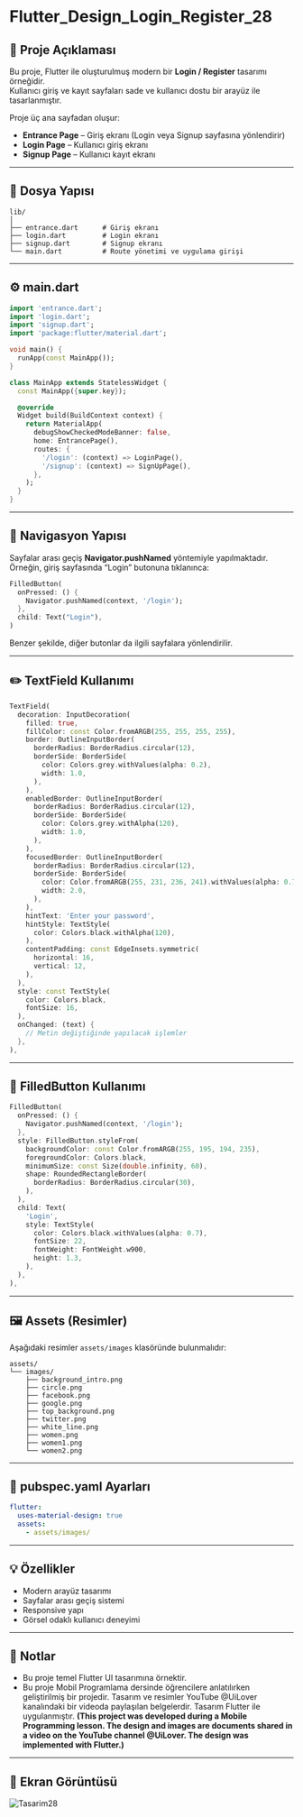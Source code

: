# Flutter_Design_Login_Register_28


## 🎨 Proje Açıklaması

Bu proje, Flutter ile oluşturulmuş modern bir **Login / Register** tasarımı örneğidir.  
Kullanıcı giriş ve kayıt sayfaları sade ve kullanıcı dostu bir arayüz ile tasarlanmıştır.

Proje üç ana sayfadan oluşur:
- **Entrance Page** – Giriş ekranı (Login veya Signup sayfasına yönlendirir)
- **Login Page** – Kullanıcı giriş ekranı
- **Signup Page** – Kullanıcı kayıt ekranı

---

## 📂 Dosya Yapısı

```
lib/
│
├── entrance.dart      # Giriş ekranı
├── login.dart         # Login ekranı
├── signup.dart        # Signup ekranı
└── main.dart          # Route yönetimi ve uygulama girişi
```

---

## ⚙️ main.dart

```dart
import 'entrance.dart';
import 'login.dart';
import 'signup.dart';
import 'package:flutter/material.dart';

void main() {
  runApp(const MainApp());
}

class MainApp extends StatelessWidget {
  const MainApp({super.key});

  @override
  Widget build(BuildContext context) {
    return MaterialApp(
      debugShowCheckedModeBanner: false,
      home: EntrancePage(),
      routes: {
        '/login': (context) => LoginPage(),
        '/signup': (context) => SignUpPage(),
      },
    );
  }
}
```

---

## 🧭 Navigasyon Yapısı

Sayfalar arası geçiş **Navigator.pushNamed** yöntemiyle yapılmaktadır.  
Örneğin, giriş sayfasında “Login” butonuna tıklanınca:

```dart
FilledButton(
  onPressed: () {
    Navigator.pushNamed(context, '/login');
  },
  child: Text("Login"),
)
```

Benzer şekilde, diğer butonlar da ilgili sayfalara yönlendirilir.

---

## ✏️ TextField Kullanımı

```dart
TextField(
  decoration: InputDecoration(
    filled: true,
    fillColor: const Color.fromARGB(255, 255, 255, 255),
    border: OutlineInputBorder(
      borderRadius: BorderRadius.circular(12),
      borderSide: BorderSide(
        color: Colors.grey.withValues(alpha: 0.2),
        width: 1.0,
      ),
    ),
    enabledBorder: OutlineInputBorder(
      borderRadius: BorderRadius.circular(12),
      borderSide: BorderSide(
        color: Colors.grey.withAlpha(120),
        width: 1.0,
      ),
    ),
    focusedBorder: OutlineInputBorder(
      borderRadius: BorderRadius.circular(12),
      borderSide: BorderSide(
        color: Color.fromARGB(255, 231, 236, 241).withValues(alpha: 0.7),
        width: 2.0,
      ),
    ),
    hintText: 'Enter your password',
    hintStyle: TextStyle(
      color: Colors.black.withAlpha(120),
    ),
    contentPadding: const EdgeInsets.symmetric(
      horizontal: 16,
      vertical: 12,
    ),
  ),
  style: const TextStyle(
    color: Colors.black,
    fontSize: 16,
  ),
  onChanged: (text) {
    // Metin değiştiğinde yapılacak işlemler
  },
),
```

---

## 🔘 FilledButton Kullanımı

```dart
FilledButton(
  onPressed: () {
    Navigator.pushNamed(context, '/login');
  },
  style: FilledButton.styleFrom(
    backgroundColor: const Color.fromARGB(255, 195, 194, 235),
    foregroundColor: Colors.black,
    minimumSize: const Size(double.infinity, 60),
    shape: RoundedRectangleBorder(
      borderRadius: BorderRadius.circular(30),
    ),
  ),
  child: Text(
    'Login',
    style: TextStyle(
      color: Colors.black.withValues(alpha: 0.7),
      fontSize: 22,
      fontWeight: FontWeight.w900,
      height: 1.3,
    ),
  ),
),
```

---

## 🖼️ Assets (Resimler)

Aşağıdaki resimler `assets/images` klasöründe bulunmalıdır:

```
assets/
└── images/
    ├── background_intro.png
    ├── circle.png
    ├── facebook.png
    ├── google.png
    ├── top_background.png
    ├── twitter.png
    ├── white_line.png
    ├── women.png
    ├── women1.png
    └── women2.png
```

---

## 🧩 pubspec.yaml Ayarları

```yaml
flutter:
  uses-material-design: true
  assets:
    - assets/images/
```

---

## 💡 Özellikler

- Modern arayüz tasarımı  
- Sayfalar arası geçiş sistemi  
- Responsive yapı  
- Görsel odaklı kullanıcı deneyimi  

---

## 🧠 Notlar

- Bu proje temel Flutter UI tasarımına örnektir.  
- Bu proje Mobil Programlama dersinde öğrencilere anlatılırken geliştirilmiş bir projedir. Tasarım ve resimler YouTube @UiLover kanalındaki bir videoda paylaşılan belgelerdir. Tasarım Flutter ile uygulanmıştır. **(This project was developed during a Mobile Programming lesson. The design and images are documents shared in a video on the YouTube channel @UiLover. The design was implemented with Flutter.)**

---

## 📸 Ekran Görüntüsü

![Tasarim28](ReadMeImages/tasarım28.png)
